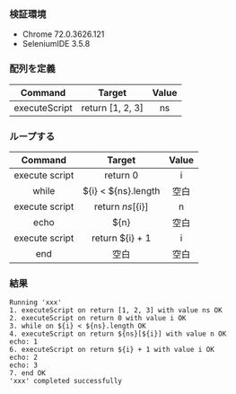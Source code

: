 ### 検証環境

- Chrome 72.0.3626.121
- SeleniumIDE 3.5.8

### 配列を定義

| Command | Target | Value |
|:-:|:-:|:-:|
| executeScript | return [1, 2, 3] | ns |

### ループする

| Command | Target | Value |
|:-:|:-:|:-:|
| execute script | return 0 | i |
| while | ${i} < ${ns}.length | 空白 |
| execute script | return ${ns}[${i}] | n |
| echo | ${n} | 空白 |
| execute script | return ${i} + 1 | i |
| end | 空白 | 空白 |

### 結果

```console
Running 'xxx'
1. executeScript on return [1, 2, 3] with value ns OK
2. executeScript on return 0 with value i OK
3. while on ${i} < ${ns}.length OK
4. executeScript on return ${ns}[${i}] with value n OK
echo: 1
6. executeScript on return ${i} + 1 with value i OK
echo: 2
echo: 3
7. end OK
'xxx' completed successfully
```
